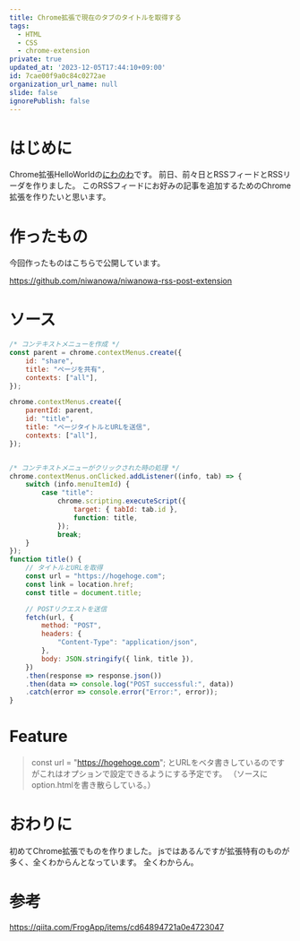 ```yaml
---
title: Chrome拡張で現在のタブのタイトルを取得する
tags:
  - HTML
  - CSS
  - chrome-extension
private: true
updated_at: '2023-12-05T17:44:10+09:00'
id: 7cae00f9a0c84c0272ae
organization_url_name: null
slide: false
ignorePublish: false
---
```

# はじめに
Chrome拡張HelloWorldの[にわのわ](https://twitter.com/niwa_nowa)です。
前日、前々日とRSSフィードとRSSリーダを作りました。
このRSSフィードにお好みの記事を追加するためのChrome拡張を作りたいと思います。

# 作ったもの
今回作ったものはこちらで公開しています。

https://github.com/niwanowa/niwanowa-rss-post-extension

# ソース
```background.js
/* コンテキストメニューを作成 */
const parent = chrome.contextMenus.create({
    id: "share",
    title: "ページを共有",
    contexts: ["all"],
});

chrome.contextMenus.create({
    parentId: parent,
    id: "title",
    title: "ページタイトルとURLを送信",
    contexts: ["all"],
});


/* コンテキストメニューがクリックされた時の処理 */
chrome.contextMenus.onClicked.addListener((info, tab) => {
    switch (info.menuItemId) {
        case "title":
            chrome.scripting.executeScript({
                target: { tabId: tab.id },
                function: title,
            });
            break;
    }
});
function title() {
    // タイトルとURLを取得
    const url = "https://hogehoge.com";
    const link = location.href;
    const title = document.title;

    // POSTリクエストを送信
    fetch(url, {
        method: "POST",
        headers: {
            "Content-Type": "application/json",
        },
        body: JSON.stringify({ link, title }),
    })
    .then(response => response.json())
    .then(data => console.log("POST successful:", data))
    .catch(error => console.error("Error:", error));
}

```
# Feature
> const url = "https://hogehoge.com";
とURLをベタ書きしているのですがこれはオプションで設定できるようにする予定です。
（ソースにoption.htmlを書き散らしている。）

# おわりに
初めてChrome拡張でものを作りました。
jsではあるんですが拡張特有のものが多く、全くわからんとなっています。
全くわからん。

# 参考

https://qiita.com/FrogApp/items/cd64894721a0e4723047
